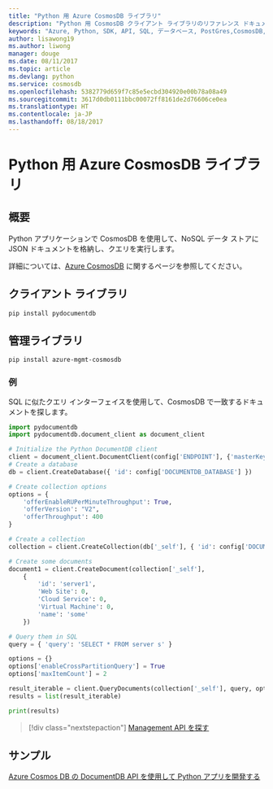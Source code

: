 ```yaml
---
title: "Python 用 Azure CosmosDB ライブラリ"
description: "Python 用 CosmosDB クライアント ライブラリのリファレンス ドキュメント"
keywords: "Azure, Python, SDK, API, SQL, データベース, PostGres,CosmosDB, NoSQL"
author: lisawong19
ms.author: liwong
manager: douge
ms.date: 08/11/2017
ms.topic: article
ms.devlang: python
ms.service: cosmosdb
ms.openlocfilehash: 5382779d659f7c85e5ecbd304920e00b78a08a49
ms.sourcegitcommit: 3617d0db0111bbc00072ff8161de2d76606ce0ea
ms.translationtype: HT
ms.contentlocale: ja-JP
ms.lasthandoff: 08/18/2017
---
```

# <a name="azure-cosmosdb-libraries-for-python"></a>Python 用 Azure CosmosDB ライブラリ

## <a name="overview"></a>概要

Python アプリケーションで CosmosDB を使用して、NoSQL データ ストアに JSON ドキュメントを格納し、クエリを実行します。

詳細については、[Azure CosmosDB](https://docs.microsoft.com/azure/cosmos-db/introduction) に関するページを参照してください。

## <a name="client-library"></a>クライアント ライブラリ
 ```bash
pip install pydocumentdb
 ```

## <a name="management-library"></a>管理ライブラリ
```bash
pip install azure-mgmt-cosmosdb
```

### <a name="example"></a>例

SQL に似たクエリ インターフェイスを使用して、CosmosDB で一致するドキュメントを探します。

```python
import pydocumentdb
import pydocumentdb.document_client as document_client

# Initialize the Python DocumentDB client
client = document_client.DocumentClient(config['ENDPOINT'], {'masterKey': config['MASTERKEY']})
# Create a database
db = client.CreateDatabase({ 'id': config['DOCUMENTDB_DATABASE'] })

# Create collection options
options = {
    'offerEnableRUPerMinuteThroughput': True,
    'offerVersion': "V2",
    'offerThroughput': 400
}

# Create a collection
collection = client.CreateCollection(db['_self'], { 'id': config['DOCUMENTDB_COLLECTION'] }, options)

# Create some documents
document1 = client.CreateDocument(collection['_self'],
    { 
        'id': 'server1',
        'Web Site': 0,
        'Cloud Service': 0,
        'Virtual Machine': 0,
        'name': 'some' 
    })

# Query them in SQL
query = { 'query': 'SELECT * FROM server s' }    

options = {} 
options['enableCrossPartitionQuery'] = True
options['maxItemCount'] = 2

result_iterable = client.QueryDocuments(collection['_self'], query, options)
results = list(result_iterable)

print(results)
```
> [!div class="nextstepaction"]
> [Management API を探す](/python/api/overview/azure/cosmosdb/managementlibrary)

## <a name="samples"></a>サンプル

[Azure Cosmos DB の DocumentDB API を使用して Python アプリを開発する](https://azure.microsoft.com/resources/samples/azure-cosmos-db-documentdb-python-getting-started/)



